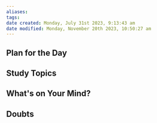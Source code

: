 ```yaml
---
aliases: 
tags: 
date created: Monday, July 31st 2023, 9:13:43 am
date modified: Monday, November 20th 2023, 10:50:27 am
---
```


## Plan for the Day

## Study Topics

## What's on Your Mind?

## Doubts
